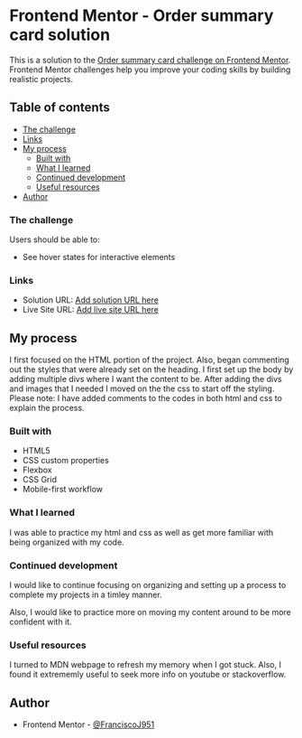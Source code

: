 # Frontend Mentor - Order summary card solution

This is a solution to the [Order summary card challenge on Frontend Mentor](https://www.frontendmentor.io/challenges/order-summary-component-QlPmajDUj). Frontend Mentor challenges help you improve your coding skills by building realistic projects. 

## Table of contents

  - [The challenge](#the-challenge)
  - [Links](#links)
- [My process](#my-process)
  - [Built with](#built-with)
  - [What I learned](#what-i-learned)
  - [Continued development](#continued-development)
  - [Useful resources](#useful-resources)
- [Author](#author)

### The challenge

Users should be able to:

- See hover states for interactive elements

### Links

- Solution URL: [Add solution URL here](https://your-solution-url.com)
- Live Site URL: [Add live site URL here](https://your-live-site-url.com)

## My process

I first focused on the HTML portion of the project. Also, began commenting out the styles that were already set on the heading. I first set up the body by adding multiple divs where I want the content to be. After adding the divs and images that I needed I moved on the the css to start off the styling. Please note: I have added comments to the codes in both html and css to explain the process.

### Built with

- HTML5 
- CSS custom properties
- Flexbox
- CSS Grid
- Mobile-first workflow

### What I learned

I was able to practice my html and css as well as get more familiar with being organized with my code.

### Continued development

I would like to continue focusing on organizing and setting up a process to complete my projects in a timley manner.

Also, I would like to practice more on moving my content around to be more confident with it.

### Useful resources

I turned to MDN webpage to refresh my memory when I got stuck. Also, I found it extrememly useful to seek more info on youtube or stackoverflow.

## Author

- Frontend Mentor - [@FranciscoJ951](https://www.frontendmentor.io/profile/FranciscoJ951)
